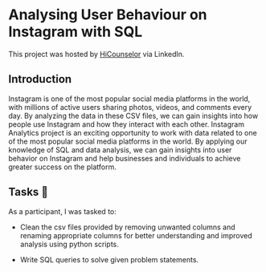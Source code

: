 # Analysing User Behaviour on Instagram with SQL

This project was hosted by [HiCounselor](https://hicounselor.com/projects/analysing-user-behaviour-on-instagram-using-python-and-sql) via LinkedIn.

## Introduction       
Instagram is one of the most popular social media platforms in the world, with millions of active users sharing photos, videos, and comments every day. By analyzing the data in these CSV files, we can gain insights into how people use Instagram and how they interact with each other.
Instagram Analytics project is an exciting opportunity to work with data related to one of the most popular social media platforms in the world. By applying our knowledge of SQL and data analysis, we can gain insights into user behavior on Instagram and help businesses and individuals to achieve greater success on the platform.

## Tasks :page_with_curl:
As a participant, I was tasked to:
- Clean the csv files provided by removing unwanted columns and renaming appropriate columns for better understanding and improved analysis using python scripts.

- Write SQL queries to solve given problem statements.

